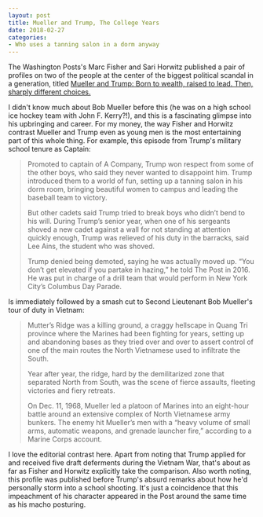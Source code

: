 ```yaml
---
layout: post
title: Mueller and Trump, The College Years
date: 2018-02-27
categories: 
- Who uses a tanning salon in a dorm anyway
---
```


The Washington Posts's Marc Fisher and Sari Horwitz published a pair of profiles on two of the people at the center of the biggest political scandal in a generation, titled [Mueller and Trump: Born to wealth, raised to lead. Then, sharply different choices.](https://www.washingtonpost.com/politics/mueller-and-trump-born-to-wealth-raised-to-lead-then-sharply-different-choices/2018/02/22/ad50b7bc-0a99-11e8-8b0d-891602206fb7_story.html)

I didn't know much about Bob Mueller before this (he was on a high school ice hockey team with John F. Kerry?!), and this is a fascinating glimpse into his upbringing and career. For my money, the way Fisher and Horwitz contrast Mueller and Trump even as young men is the most entertaining part of this whole thing. For example, this episode from Trump's military school tenure as Captain: 

> Promoted to captain of A Company, Trump won respect from some of the other boys, who said they never wanted to disappoint him. Trump introduced them to a world of fun, setting up a tanning salon in his dorm room, bringing beautiful women to campus and leading the baseball team to victory. 
> 
> But other cadets said Trump tried to break boys who didn’t bend to his will. During Trump’s senior year, when one of his sergeants shoved a new cadet against a wall for not standing at attention quickly enough, Trump was relieved of his duty in the barracks, said Lee Ains, the student who was shoved.
> 
> Trump denied being demoted, saying he was actually moved up. “You don’t get elevated if you partake in hazing,” he told The Post in 2016. He was put in charge of a drill team that would perform in New York City’s Columbus Day Parade.

Is immediately followed by a smash cut to Second Lieutenant Bob Mueller's tour of duty in Vietnam:

> Mutter’s Ridge was a killing ground, a craggy hellscape in Quang Tri province where the Marines had been fighting for years, setting up and abandoning bases as they tried over and over to assert control of one of the main routes the North Vietnamese used to infiltrate the South.
> 
> Year after year, the ridge, hard by the demilitarized zone that separated North from South, was the scene of fierce assaults, fleeting victories and fiery retreats.
> 
> On Dec. 11, 1968, Mueller led a platoon of Marines into an eight-hour battle around an extensive complex of North Vietnamese army bunkers. The enemy hit Mueller’s men with a “heavy volume of small arms, automatic weapons, and grenade launcher fire,” according to a Marine Corps account.

I love the editorial contrast here. Apart from noting that Trump applied for and received five draft deferments during the Vietnam War, that's about as far as Fisher and Horwitz explicitly take the comparison. Also worth noting, this profile was published before Trump's absurd remarks about how he'd personally storm into a school shooting. It's just a coincidence that this impeachment of his character appeared in the Post around the same time as his macho posturing.
